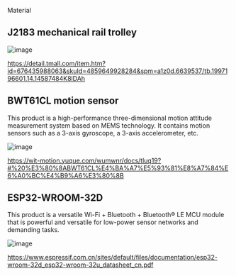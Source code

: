 Material

## J2183 mechanical rail trolley

![image](https://user-images.githubusercontent.com/117464811/236357308-cadfe68d-37af-49d2-aae3-71ec8d5f0941.png)

<https://detail.tmall.com/item.htm?id=676435988063&skuId=4859649928284&spm=a1z0d.6639537/tb.1997196601.14.14587484K8lDAh>

## BWT61CL motion sensor

This product is a high-performance three-dimensional motion attitude measurement system based on MEMS technology. It contains motion sensors such as a 3-axis gyroscope, a 3-axis accelerometer, etc.

![image](https://user-images.githubusercontent.com/117464811/235698586-47b5af8e-e2dc-4755-a346-1fb0423a7af9.png)

<https://wit-motion.yuque.com/wumwnr/docs/tluq19?#%20%E3%80%8ABWT61CL%E4%BA%A7%E5%93%81%E8%A7%84%E6%A0%BC%E4%B9%A6%E3%80%8B>

## ESP32-WROOM-32D

This product is a versatile Wi-Fi + Bluetooth + Bluetooth® LE MCU module that is powerful and versatile for low-power sensor networks and demanding tasks.

![image](https://user-images.githubusercontent.com/117464811/235700643-4ce59c2c-b25e-4025-a2b4-b0e4800bf9eb.png)

<https://www.espressif.com.cn/sites/default/files/documentation/esp32-wroom-32d_esp32-wroom-32u_datasheet_cn.pdf>
